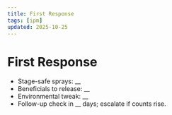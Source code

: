```yaml
---
title: First Response
tags: [ipm]
updated: 2025-10-25
---
```

# First Response

- Stage-safe sprays: __  
- Beneficials to release: __  
- Environmental tweak: __  
- Follow-up check in __ days; escalate if counts rise.
